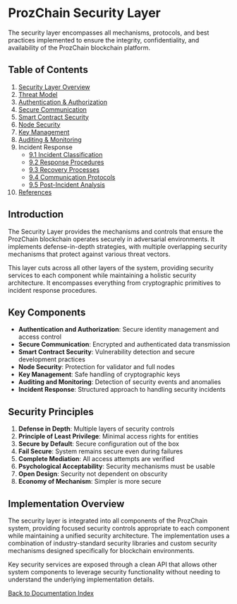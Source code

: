 # ProzChain Security Layer

The security layer encompasses all mechanisms, protocols, and best practices implemented to ensure the integrity, confidentiality, and availability of the ProzChain blockchain platform.

## Table of Contents

1. [Security Layer Overview](./09.01-security-layer-overview.md)
2. [Threat Model](./09.02-security-layer-threat-model.md)
3. [Authentication & Authorization](./09.03-security-layer-authn-authz.md)
4. [Secure Communication](./09.04-security-layer-secure-communication.md)
5. [Smart Contract Security](./09.05-security-layer-smart-contract-security.md)
6. [Node Security](./09.06-security-layer-node-security.md)
7. [Key Management](./09.07-security-layer-key-management.md)
8. [Auditing & Monitoring](./09.08-security-layer-auditing-monitoring.md)
9. Incident Response
   - [9.1 Incident Classification](./09.09.1-security-layer-incident-classification.md)
   - [9.2 Response Procedures](./09.09.2-security-layer-response-procedures.md)
   - [9.3 Recovery Processes](./09.09.3-security-layer-recovery-processes.md)
   - [9.4 Communication Protocols](./09.09.4-security-layer-communication-protocols.md)
   - [9.5 Post-Incident Analysis](./09.09.5-security-layer-post-incident-analysis.md)
10. [References](./09.10-security-layer-references.md)

## Introduction

The Security Layer provides the mechanisms and controls that ensure the ProzChain blockchain operates securely in adversarial environments. It implements defense-in-depth strategies, with multiple overlapping security mechanisms that protect against various threat vectors.

This layer cuts across all other layers of the system, providing security services to each component while maintaining a holistic security architecture. It encompasses everything from cryptographic primitives to incident response procedures.

## Key Components

- **Authentication and Authorization**: Secure identity management and access control
- **Secure Communication**: Encrypted and authenticated data transmission
- **Smart Contract Security**: Vulnerability detection and secure development practices
- **Node Security**: Protection for validator and full nodes
- **Key Management**: Safe handling of cryptographic keys
- **Auditing and Monitoring**: Detection of security events and anomalies
- **Incident Response**: Structured approach to handling security incidents

## Security Principles

1. **Defense in Depth**: Multiple layers of security controls
2. **Principle of Least Privilege**: Minimal access rights for entities
3. **Secure by Default**: Secure configuration out of the box
4. **Fail Secure**: System remains secure even during failures
5. **Complete Mediation**: All access attempts are verified
6. **Psychological Acceptability**: Security mechanisms must be usable
7. **Open Design**: Security not dependent on obscurity
8. **Economy of Mechanism**: Simpler is more secure

## Implementation Overview

The security layer is integrated into all components of the ProzChain system, providing focused security controls appropriate to each component while maintaining a unified security architecture. The implementation uses a combination of industry-standard security libraries and custom security mechanisms designed specifically for blockchain environments.

Key security services are exposed through a clean API that allows other system components to leverage security functionality without needing to understand the underlying implementation details.

[Back to Documentation Index](./00-0-documentation-index.md)
